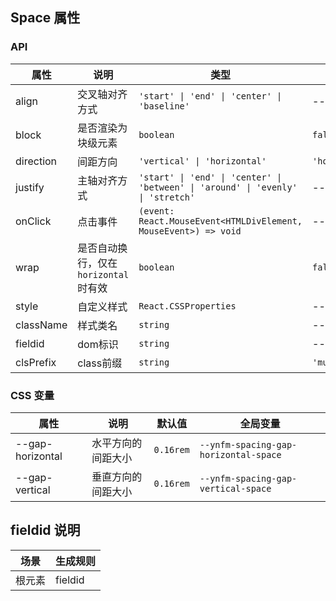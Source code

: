 ## Space 属性
### API

| 属性 | 说明 | 类型 | 默认值 |
| --- | --- | --- | --- |
| align | 交叉轴对齐方式 | `'start' \| 'end' \| 'center' \| 'baseline'` | -- |
| block | 是否渲染为块级元素 | `boolean` | `false` |
| direction | 间距方向 | `'vertical' \| 'horizontal'` | `'horizontal'` |
| justify | 主轴对齐方式 | `'start' \| 'end' \| 'center' \| 'between' \| 'around' \| 'evenly' \| 'stretch'` | -- |
| onClick | 点击事件 | `(event: React.MouseEvent<HTMLDivElement, MouseEvent>) => void` | -- |
| wrap | 是否自动换行，仅在 `horizontal` 时有效 | `boolean` | `false` |
| style | 自定义样式   | `React.CSSProperties` | -- |   
|className | 样式类名 | `string` | -- |
|fieldid | dom标识 | `string` | -- |
|clsPrefix | class前缀 | `string` | `'mui'`|

### CSS 变量

| 属性             | 说明               | 默认值       | 全局变量
| ---------------- | ------------------ | ------------ | ------------
| --gap-horizontal | 水平方向的间距大小 | `0.16rem` | `--ynfm-spacing-gap-horizontal-space`
| --gap-vertical   | 垂直方向的间距大小 | `0.16rem` | `--ynfm-spacing-gap-vertical-space`

## fieldid 说明
| 场景             | 生成规则          |
| --------------- | ---------------- |
| 根元素           | fieldid      |
